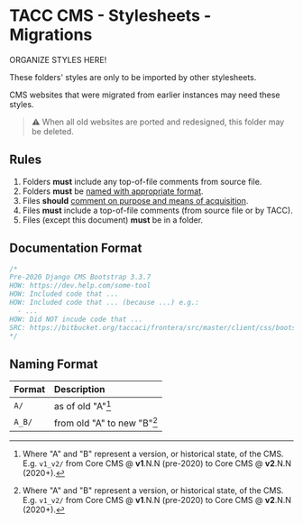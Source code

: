 # TACC CMS - Stylesheets - Migrations

ORGANIZE STYLES HERE!

These folders' styles are only to be imported by other stylesheets.

CMS websites that were migrated from earlier instances may need these styles.

> ⚠ When all old websites are ported and redesigned, this folder may be deleted.

## Rules

1. Folders __must__ include any top-of-file comments from source file.
1. Folders __must__ be [named with appropriate format](#Naming%20Format).
1. Files __should__ [comment on purpose and means of acquisition](#Documentation%20Format).
1. Files __must__ include a top-of-file comments (from source file or by TACC).
1. Files (except this document) __must__ be in a folder.

## Documentation Format

```css
/*
Pre-2020 Django CMS Bootstrap 3.3.7
HOW: https://dev.help.com/some-tool
HOW: Included code that ...
HOW: Included code that ... (because ...) e.g.:
  - ...
HOW: Did NOT incude code that ...
SRC: https://bitbucket.org/taccaci/frontera/src/master/client/css/bootstrap.min.css
*/
```

## Naming Format

| Format | Description |
| :- | :- |
| `A/` | as of old "A"[^1]
| `A_B/` | from old "A" to new "B"[^1]

[^1]: Where "A" and "B" represent a version, or historical state, of the CMS. E.g. `v1_v2/` from Core CMS @ __v1__.N.N (pre-2020) to Core CMS @ __v2__.N.N (2020+).
